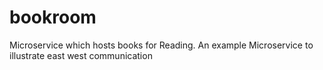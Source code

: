 # bookroom
Microservice which hosts books for Reading. An example Microservice to illustrate east west communication

